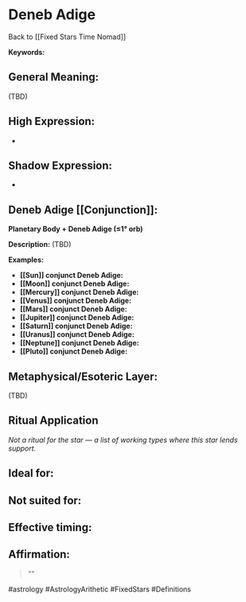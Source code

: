 # Deneb Adige

Back to [[Fixed Stars Time Nomad]]

**Keywords:** 

## General Meaning:
(TBD)

## High Expression:
- 

## Shadow Expression:
- 

## Deneb Adige [[Conjunction]]:

**Planetary Body + Deneb Adige (≤1° orb)**

**Description:**
(TBD)

**Examples:**
- **[[Sun]] conjunct Deneb Adige:** 
- **[[Moon]] conjunct Deneb Adige:** 
- **[[Mercury]] conjunct Deneb Adige:** 
- **[[Venus]] conjunct Deneb Adige:** 
- **[[Mars]] conjunct Deneb Adige:** 
- **[[Jupiter]] conjunct Deneb Adige:** 
- **[[Saturn]] conjunct Deneb Adige:** 
- **[[Uranus]] conjunct Deneb Adige:** 
- **[[Neptune]] conjunct Deneb Adige:** 
- **[[Pluto]] conjunct Deneb Adige:** 

## Metaphysical/Esoteric Layer:
(TBD)

## Ritual Application
*Not a ritual for the star — a list of working types where this star lends support.*

**Ideal for:**
- 
**Not suited for:**
- 
**Effective timing:**
- 

## Affirmation:

> ""

#astrology #AstrologyArithetic #FixedStars #Definitions
